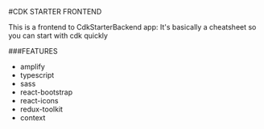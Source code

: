 #CDK STARTER FRONTEND

This is a frontend to CdkStarterBackend app:
It's basically a cheatsheet so you can start with cdk quickly

###FEATURES
- amplify
- typescript
- sass
- react-bootstrap
- react-icons
- redux-toolkit
- context